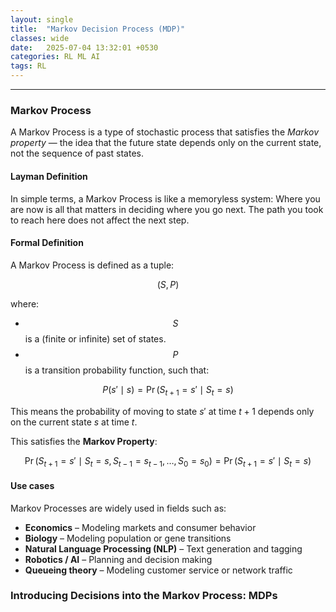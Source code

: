 ```yaml
---
layout: single
title:  "Markov Decision Process (MDP)"
classes: wide
date:   2025-07-04 13:32:01 +0530
categories: RL ML AI
tags: RL
---
```


<hr>

<div>
<h3>Markov Process</h3>

A Markov Process is a type of stochastic process that satisfies the *Markov property* — the idea that the future state depends only on the current state, not the sequence of past states.


<h4>Layman Definition</h4>

In simple terms, a Markov Process is like a memoryless system:  Where you are now is all that matters in deciding where you go next. The path you took to reach here does not affect the next step.

<h4>Formal Definition</h4>

A Markov Process is defined as a tuple:

$$
(S, P)
$$

where:

- $$S$$ is a (finite or infinite) set of states. 
- $$P$$ is a transition probability function, such that:

$$
P(s' \mid s) = \Pr(S_{t+1} = s' \mid S_t = s)
$$

This means the probability of moving to state $s'$ at time $t+1$ depends only on the current state $s$ at time $t$.

This satisfies the **Markov Property**:

$$
\Pr(S_{t+1} = s' \mid S_t = s, S_{t-1} = s_{t-1}, \dots, S_0 = s_0) = \Pr(S_{t+1} = s' \mid S_t = s)
$$



<h4>Use cases</h4>

Markov Processes are widely used in fields such as:

- **Economics** – Modeling markets and consumer behavior  
- **Biology** – Modeling population or gene transitions  
- **Natural Language Processing (NLP)** – Text generation and tagging  
- **Robotics / AI** – Planning and decision making  
- **Queueing theory** – Modeling customer service or network traffic



  
</div>


<div>
<h3>Introducing Decisions into the Markov Process: MDPs</h3>
  
</div>


